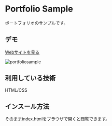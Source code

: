 Portfolio Sample
====

ポートフォリオのサンプルです。

## デモ
[Webサイトを見る](https://school-jp-portfolio-sample.herokuapp.com/)

![portfoliosample](https://user-images.githubusercontent.com/74188670/123585921-f1116680-d81e-11eb-8e74-1b4b98569c68.jpg)

## 利用している技術
HTML/CSS

## インスール方法
そのままindex.htmlをブラウザで開くと閲覧できます。

